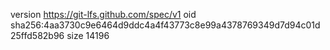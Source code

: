 version https://git-lfs.github.com/spec/v1
oid sha256:4aa3730c9e6464d9ddc4a4f43773c8e99a4378769349d7d94c01d25ffd582b96
size 14196
